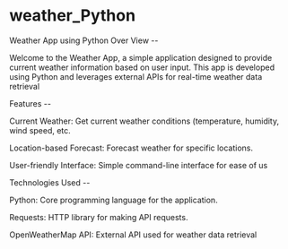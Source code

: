 # weather_Python
Weather App using Python
Over View --


Welcome to the Weather App, a simple application designed to provide current weather information based on user input. This app is developed using Python and leverages external APIs for real-time weather data retrieval


Features --


Current Weather: Get current weather conditions (temperature, humidity, wind speed, etc.

Location-based Forecast: Forecast weather for specific locations.

User-friendly Interface: Simple command-line interface for ease of us



Technologies Used --


Python: Core programming language for the application.

Requests: HTTP library for making API requests.

OpenWeatherMap API: External API used for weather data retrieval





